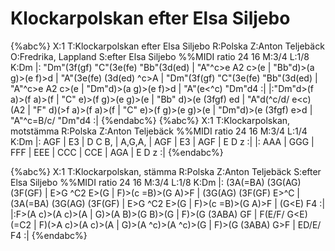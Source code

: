 # Klockarpolskan efter Elsa Siljebo

{%abc%}
X:1
T:Klockarpolskan efter Elsa Siljebo
R:Polska
Z:Anton Teljebäck 
O:Fredrika, Lappland
S:efter Elsa Siljebo
%%MIDI ratio 24 16
M:3/4
L:1/8
K:Dm
|: "Dm"(3f(gf) "C"(3e(fe) "Bb"(3d(ed) | "A"^c>e A2 c>(e | "Bb"d)>(a g)>(e f)>d | "A"(3e(fe) (3d(ed) ^c>A |
"Dm"(3f(gf) "C"(3e(fe) "Bb"(3d(ed) | "A"^c>e A2 c>(e | "Dm"d)>(a g)>(e f)>d | "A"(e<^c) "Dm"d4 :|
|:"Dm"d>(f a)>(f a)>(f | "C" e)>(f g)>(e g)>(e | "Bb" d)>(e (3fgf) ed | "A"d(^c/d/ e<c) (A2 | 
"F" d)(>f a)>(f a)>(f | "C" e)>(f g)>(e g)>(e | "Dm"d)>(e (3fgf) e>d | "A"^c=B/c/  "Dm"d4 :|
{%endabc%}
{%abc%}
X:1
T:Klockarpolskan, motstämma
R:Polska
Z:Anton Teljebäck 
%%MIDI ratio 24 16
M:3/4
L:1/4
K:Dm
|: AGF | E3 | D C B, | A,G,A, | AGF | E3 | AGF | E D z :|
|: AAA | GGG | FFF | EEE | CCC | CCE | AGA | E D z :|
{%endabc%}

{%abc%}
X:1
T:Klockarpolskan, stämma
R:Polska
Z:Anton Teljebäck 
S:efter Elsa Siljebo
%%MIDI ratio 24 16
M:3/4
L:1/8
K:Dm
|: (3A(=BA) (3G(AG) (3F(GF) | E>G ^C2 E>(G | F)>(c =B)>(G A)>F | (3G(AG) (3F(GF) E>^C |
(3A(=BA) (3G(AG) (3F(GF) | E>G ^C2 E>(G | F)>(c =B)>(G A)>F | (G<E) F4 :|
|:F>(A c)>(A c)>(A | G)>(A B)>(G B)>(G | F)>(G (3ABA) GF | F(E/F/ G<E) (=C2 | 
F)(>A c)>(A c)>(A | G)>(A ^c)>(A ^c)>(G | F)>(G (3ABA) G>F | ED/E/ F4 :|
{%endabc%}
